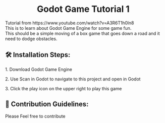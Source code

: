 <h1 align="center" id="title">Godot Game Tutorial 1</h1>

<p id="description">Tutorial from https://www.youtube.com/watch?v=A3R6T1h0ln8<br>This is to learn about Godot Game Engine for some game fun.<br>This should be a simple moving of a box game that goes down a road and it need to dodge obstacles.</p>

<h2>🛠️ Installation Steps:</h2>

<p>1. Download Godot Game Engine</p>

<p>2. Use Scan in Godot to navigate to this project and open in Godot</p>

<p>3. Click the play icon on the upper right to play this game</p>

<h2>🍰 Contribution Guidelines:</h2>

Please Feel free to contribute
